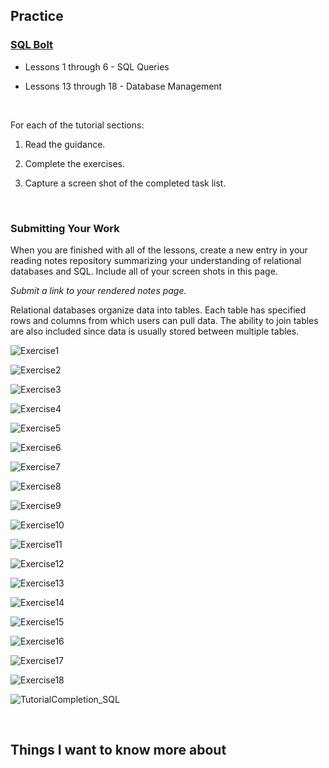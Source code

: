 ## **Practice**

### [SQL Bolt](https://sqlbolt.com/)

- Lessons 1 through 6 - SQL Queries

- Lessons 13 through 18 - Database Management

&nbsp;

For each of the tutorial sections:

1. Read the guidance.

2. Complete the exercises.

3. Capture a screen shot of the completed task list.

&nbsp;

### **Submitting Your Work**

When you are finished with all of the lessons, create a new entry in your reading notes repository summarizing your understanding of relational databases and SQL. Include all of your screen shots in this page.

*Submit a link to your rendered notes page.*

Relational databases organize data into tables. Each table has specified rows and columns from which users can pull data. The ability to join tables are also included since data is usually stored between multiple tables.

![Exercise1](./assets/Exercise1.png)

![Exercise2](./assets/Exercise2.png)

![Exercise3](./assets/Exercise3.png)

![Exercise4](./assets/Exercise4.png)

![Exercise5](./assets/Exercise5.png)

![Exercise6](./assets/Exercise6.png)

![Exercise7](./assets/Exercise7.png)

![Exercise8](./assets/Exercise8.png)

![Exercise9](./assets/Exercise9.png)

![Exercise10](./assets/Exercise10.png)

![Exercise11](./assets/Exercise11.png)

![Exercise12](./assets/Exercise12.png)

![Exercise13](./assets/Exercise13.png)

![Exercise14](./assets/Exercise14.png)

![Exercise15](./assets/Exercise15.png)

![Exercise16](./assets/Exercise16.png)

![Exercise17](./assets/Exercise17.png)

![Exercise18](./assets/Exercise18.png)

![TutorialCompletion_SQL](./assets/TutorialCompletion_SQL.png)

&nbsp;



## Things I want to know more about